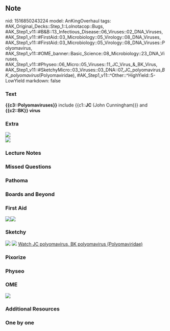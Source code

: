 ## Note
nid: 1516850243224
model: AnKingOverhaul
tags: #AK_Original_Decks::Step_1::Lolnotacop::Bugs, #AK_Step1_v11::#B&B::13_Infectious_Disease::06_Viruses::02_DNA_Viruses, #AK_Step1_v11::#FirstAid::03_Microbiology::05_Virology::08_DNA_Viruses, #AK_Step1_v11::#FirstAid::03_Microbiology::05_Virology::08_DNA_Viruses::Polyomavirus, #AK_Step1_v11::#OME_banner::Basic_Science::08_Microbiology::23_DNA_Viruses, #AK_Step1_v11::#Physeo::06_Micro::05_Viruses::11_JC_Virus_&_BK_Virus, #AK_Step1_v11::#SketchyMicro::03_Viruses::03_DNA::07_JC_polyomavirus,_BK_polyomavirus_(Polyomaviridae), #AK_Step1_v11::^Other::^HighYield::5-LowYield
markdown: false

### Text
<b>{{c3::Polyomaviruses}}</b> include {{c1::<b>JC</b> (John
Cunningham)}} and <b>{{c2::BK}} virus</b>

### Extra
<img src="paste-2061584302537.jpg" draggable="false">
<div><img src="paste-2fb7104bfafdbf721c813a2b1faf8bc2701dc5fa.jpg"
draggable="false"></div>

### Lecture Notes


### Missed Questions


### Pathoma


### Boards and Beyond


### First Aid
<img src="paste-81806242086915.jpg"><img src=
"paste-151504971366403.jpg">

### Sketchy
<img src="paste-333250807463939.jpg"> <img src=
"paste-07a2ebc4e53e1d074d10147c6ee162d8c94dabca.png"> <a href=
"https://dashboard.sketchy.com/study/medical/courses/medical-microbiology/units/medical-microbiology-viruses/videos/medical-microbiology-viruses-dna-viruses-jc-polyomavirus-bk-polyomavirus-polyomaviridae?utm_source=anki&utm_medium=partnership&utm_campaign=february_update&utm_content=medical">
Watch JC polyomavirus, BK polyomavirus (Polyomaviridae)</a>

### Pixorize


### Physeo


### OME
<div class="ome-widget">
  <a href=
  "https://onlinemeded.org/spa/microbiology/dna-viruses/acquire?ref=anki">
  <img src="_OME_AnkiFlashcards_Lesson_2.png"></a>
</div>

### Additional Resources


### One by one

